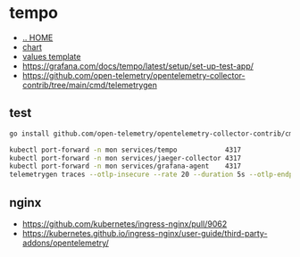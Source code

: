 # tempo

- [.. HOME](../../../README.md)
- [chart](../../../charts/tempo/README.md)
- [values template](tempo.tpl)
- https://grafana.com/docs/tempo/latest/setup/set-up-test-app/
- https://github.com/open-telemetry/opentelemetry-collector-contrib/tree/main/cmd/telemetrygen

## test

```sh
go install github.com/open-telemetry/opentelemetry-collector-contrib/cmd/telemetrygen@latest

kubectl port-forward -n mon services/tempo            4317
kubectl port-forward -n mon services/jaeger-collector 4317
kubectl port-forward -n mon services/grafana-agent    4317
telemetrygen traces --otlp-insecure --rate 20 --duration 5s --otlp-endpoint localhost:4317
```

## nginx

- https://github.com/kubernetes/ingress-nginx/pull/9062
- https://kubernetes.github.io/ingress-nginx/user-guide/third-party-addons/opentelemetry/
